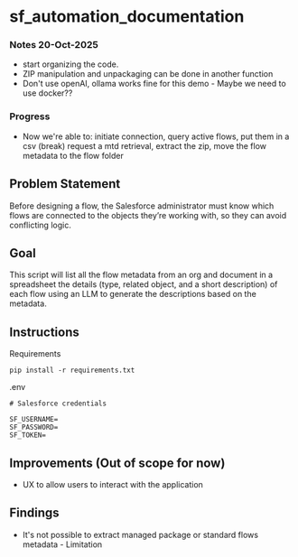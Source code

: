 # sf_automation_documentation

### Notes 20-Oct-2025
- start organizing the code. 
- ZIP manipulation and unpackaging can be done in another function
- Don't use openAI, ollama works fine for this demo - Maybe we need to use docker??

### Progress
- Now we're able to: initiate connection, query active flows, put them in a csv (break) request a mtd retrieval, extract the zip, move the flow metadata to the flow folder

## Problem Statement
Before designing a flow, the Salesforce administrator must know which flows are connected to the objects they’re working with, so they can avoid conflicting logic.

## Goal
This script will list all the flow metadata from an org and document in a spreadsheet the details (type, related object, and a short description) of each flow using an LLM to generate the descriptions based on the metadata.

## Instructions
Requirements
```
pip install -r requirements.txt
```

.env
```
# Salesforce credentials 

SF_USERNAME=
SF_PASSWORD=
SF_TOKEN=
```

## Improvements (Out of scope for now)
- UX to allow users to interact with the application

## Findings
- It's not possible to extract managed package or standard flows metadata - Limitation

